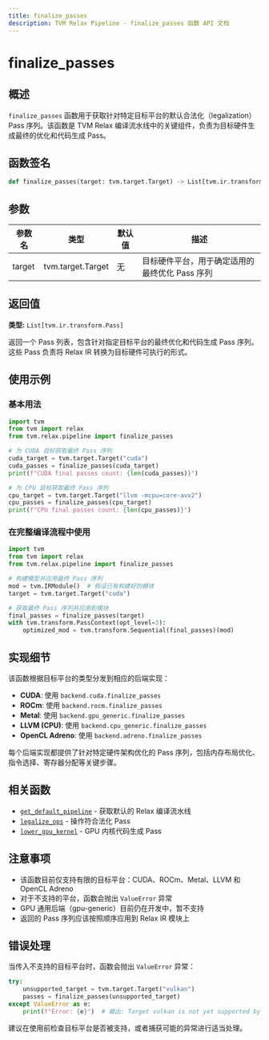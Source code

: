 ```yaml
---
title: finalize_passes
description: TVM Relax Pipeline - finalize_passes 函数 API 文档
---
```


# finalize_passes

## 概述

`finalize_passes` 函数用于获取针对特定目标平台的默认合法化（legalization）Pass 序列。该函数是 TVM Relax 编译流水线中的关键组件，负责为目标硬件生成最终的优化和代码生成 Pass。

## 函数签名

```python
def finalize_passes(target: tvm.target.Target) -> List[tvm.ir.transform.Pass]
```

## 参数

| 参数名 | 类型 | 默认值 | 描述 |
|--------|------|--------|------|
| target | tvm.target.Target | 无 | 目标硬件平台，用于确定适用的最终优化 Pass 序列 |

## 返回值

**类型:** `List[tvm.ir.transform.Pass]`

返回一个 Pass 列表，包含针对指定目标平台的最终优化和代码生成 Pass 序列。这些 Pass 负责将 Relax IR 转换为目标硬件可执行的形式。

## 使用示例

### 基本用法

```python
import tvm
from tvm import relax
from tvm.relax.pipeline import finalize_passes

# 为 CUDA 目标获取最终 Pass 序列
cuda_target = tvm.target.Target("cuda")
cuda_passes = finalize_passes(cuda_target)
print(f"CUDA final passes count: {len(cuda_passes)}")

# 为 CPU 目标获取最终 Pass 序列
cpu_target = tvm.target.Target("llvm -mcpu=core-avx2")
cpu_passes = finalize_passes(cpu_target)
print(f"CPU final passes count: {len(cpu_passes)}")
```

### 在完整编译流程中使用

```python
import tvm
from tvm import relax
from tvm.relax.pipeline import finalize_passes

# 构建模型并应用最终 Pass 序列
mod = tvm.IRModule()  # 假设已有构建好的模块
target = tvm.target.Target("cuda")

# 获取最终 Pass 序列并应用到模块
final_passes = finalize_passes(target)
with tvm.transform.PassContext(opt_level=3):
    optimized_mod = tvm.transform.Sequential(final_passes)(mod)
```

## 实现细节

该函数根据目标平台的类型分发到相应的后端实现：

- **CUDA**: 使用 `backend.cuda.finalize_passes`
- **ROCm**: 使用 `backend.rocm.finalize_passes`  
- **Metal**: 使用 `backend.gpu_generic.finalize_passes`
- **LLVM (CPU)**: 使用 `backend.cpu_generic.finalize_passes`
- **OpenCL Adreno**: 使用 `backend.adreno.finalize_passes`

每个后端实现都提供了针对特定硬件架构优化的 Pass 序列，包括内存布局优化、指令选择、寄存器分配等关键步骤。

## 相关函数

- [`get_default_pipeline`](./get_default_pipeline.md) - 获取默认的 Relax 编译流水线
- [`legalize_ops`](./legalize_ops.md) - 操作符合法化 Pass
- [`lower_gpu_kernel`](./lower_gpu_kernel.md) - GPU 内核代码生成 Pass

## 注意事项

- 该函数目前仅支持有限的目标平台：CUDA、ROCm、Metal、LLVM 和 OpenCL Adreno
- 对于不支持的平台，函数会抛出 `ValueError` 异常
- GPU 通用后端（gpu-generic）目前仍在开发中，暂不支持
- 返回的 Pass 序列应该按照顺序应用到 Relax IR 模块上

## 错误处理

当传入不支持的目标平台时，函数会抛出 `ValueError` 异常：

```python
try:
    unsupported_target = tvm.target.Target("vulkan")
    passes = finalize_passes(unsupported_target)
except ValueError as e:
    print(f"Error: {e}")  # 输出: Target vulkan is not yet supported by finalization passes.
```

建议在使用前检查目标平台是否被支持，或者捕获可能的异常进行适当处理。